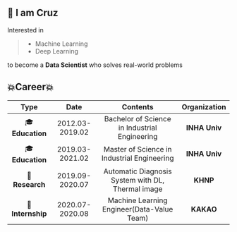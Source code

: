 ## :wave: I am Cruz

Interested in

> - Machine Learning
> - Deep Learning

to become a **Data Scientist** who solves real-world problems

## :boom:Career:boom:

|    **Type**    |     **Date**    |                    **Contents**                   |**Organization**|
|:--------------:|:---------------:|:-------------------------------------------------:|:--------------:|
| :mortar_board:**Education**  | 2012.03-2019.02 | Bachelor of Science in Industrial Engineering     |  **INHA Univ**     |
| :mortar_board:**Education**  | 2019.03-2021.02 | Master of Science in Industrial Engineering       |  **INHA Univ**     |
| :page_facing_up:**Research**   | 2019.09-2020.07 | Automatic Diagnosis System with DL, Thermal image |  **KHNP**          |
| :office:**Internship** | 2020.07-2020.08 | Machine Learning Engineer(Data-Value Team)                         |  **KAKAO**         |
